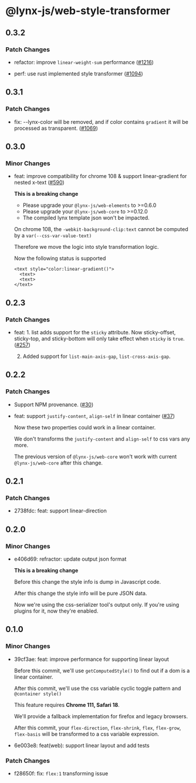 # @lynx-js/web-style-transformer

## 0.3.2

### Patch Changes

- refactor: improve `linear-weight-sum` performance ([#1216](https://github.com/lynx-family/lynx-stack/pull/1216))

- perf: use rust implemented style transformer ([#1094](https://github.com/lynx-family/lynx-stack/pull/1094))

## 0.3.1

### Patch Changes

- fix: --lynx-color will be removed, and if color contains `gradient` it will be processed as transparent. ([#1069](https://github.com/lynx-family/lynx-stack/pull/1069))

## 0.3.0

### Minor Changes

- feat: improve compatibility for chrome 108 & support linear-gradient for nested x-text ([#590](https://github.com/lynx-family/lynx-stack/pull/590))

  **This is a breaking change**

  - Please upgrade your `@lynx-js/web-elements` to >=0.6.0
  - Please upgrade your `@lynx-js/web-core` to >=0.12.0
  - The compiled lynx template json won't be impacted.

  On chrome 108, the `-webkit-background-clip:text` cannot be computed by a `var(--css-var-value-text)`

  Therefore we move the logic into style transformation logic.

  Now the following status is supported

  ```
  <text style="color:linear-gradient()">
    <text>
    <text>
  </text>
  ```

## 0.2.3

### Patch Changes

- feat: 1. list adds support for the `sticky` attribute. Now sticky-offset, sticky-top, and sticky-bottom will only take effect when `sticky` is `true`. ([#257](https://github.com/lynx-family/lynx-stack/pull/257))

  2. Added support for `list-main-axis-gap`, `list-cross-axis-gap`.

## 0.2.2

### Patch Changes

- Support NPM provenance. ([#30](https://github.com/lynx-family/lynx-stack/pull/30))

- feat: support `justify-content`, `align-self` in linear container ([#37](https://github.com/lynx-family/lynx-stack/pull/37))

  Now these two properties could work in a linear container.

  We don't transforms the `justify-content` and `align-self` to css vars any more.

  The previous version of `@lynx-js/web-core` won't work with current `@lynx-js/web-core` after this change.

## 0.2.1

### Patch Changes

- 2738fdc: feat: support linear-direction

## 0.2.0

### Minor Changes

- e406d69: refractor: update output json format

  **This is a breaking change**

  Before this change the style info is dump in Javascript code.

  After this change the style info will be pure JSON data.

  Now we're using the css-serializer tool's output only. If you're using plugins for it, now they're enabled.

## 0.1.0

### Minor Changes

- 39cf3ae: feat: improve performance for supporting linear layout

  Before this commit, we'll use `getComputedStyle()` to find out if a dom is a linear container.

  After this commit, we'll use the css variable cyclic toggle pattern and `@container style()`

  This feature requires **Chrome 111, Safari 18**.

  We'll provide a fallback implementation for firefox and legacy browsers.

  After this commit, your `flex-direction`, `flex-shrink`, `flex`, `flex-grow`, `flex-basis` will be transformed to a css variable expression.

- 6e003e8: feat(web): support linear layout and add tests

### Patch Changes

- f28650f: fix: `flex:1` transforming issue
